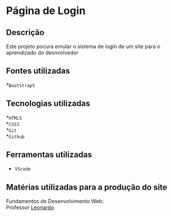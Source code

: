 # Página de Login

## Descrição
Este projeto pocura emular o sistema de login de um site para o aprendizado do desnvolvedor

## Fontes utilizadas 
*`Bootstrap5`<br>

## Tecnologias utilizadas 
*`HTML5`<br>
*`CSS3`<br>
*`Git`<br>
*`Github`<br>

## Ferramentas utilizadas 
* `VScode` 

## Matérias utilizadas para a produção do site
Fundamentos de Desenvolvimento Web:<br>
Professor [Leonardo](https://github.com/leonardorochamarista)<br>

